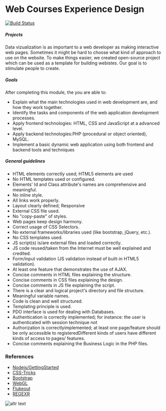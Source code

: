 # Web Courses Experience Design

[![Build Status](https://travis-ci.org/joemccann/dillinger.svg?branch=master)](https://travis-ci.org/joemccann/dillinger)

##### **Projects**
Data vizualization is as important to a web developer as making interactive web pages. Sometimes it might be hard to choose what kind of approach to use on the website. To make things easier, we created open-source project which can be used as a template for building webistes. Our goal is to stimulate people to create.

##### **Goals**
After completing this module, the you are able to:
- Explain what the main technologies used in web development are, and how they work together.
- Identify the tasks and components of the web application development processes.
- Apply frontend technologies: HTML, CSS and JavaScript at a advanced level.
- Apply backend technologies:PHP (procedural or object oriented), MySQL.
- Implement a basic dynamic web application using both frontend and backend tools and techniques

##### **General** **guidelines**

- HTML elements correctly used; HTML5 elements are used
- No HTML templates used or configured.
- Elements&#39; Id and Class attribute&#39;s names are comprehensive and meaningful.
- No inline style.
- All links work properly.
- Layout clearly defined; Responsive
- External CSS file used.
- No &quot;copy-paste&quot; of styles.
- Web pages keep design harmony.
- Correct usage of CSS Selectors.
- No external frameworks/libraries used (like bootstrap, jQuery, etc.).
- No CSS templates used.
- JS script(s) is/are external files and loaded correctly.
- JS code reused/taken from the Internet must be well explained and credited.
- Form/input validation (JS validation instead of built-in HTML5 validation).
- At least one feature that demonstrates the use of AJAX.
- Concise comments in HTML files explaining the structure.
- Concise comments in CSS files explaining the design.
- Concise comments in JS file explaining the script.
- There is a clear and logical project&#39;s directory and file structure.
- Meaningful variable names.
- Code is clean and well structured.
- Templating principle is used.
- PDO interface is used for dealing with Databases.
- Authentication is correctly implemented; for instance: the user is authenticated with session technique not
- Authorization is correctlyimplemented; at least one page/feature should be only accessible to registeredDifferent kinds of users have different kinds of access to pages/ features.
- Concise comments explaining the Business Logic in the PHP files.

### References
* [Nodejs/GettingStarted](https://github.com/nodejs/getting-started) 
* [CSS-Tricks](https://css-tricks.com/) 
* [Bootstrap](https://github.com/twbs/bootstrap)
* [WebGL](https://developer.mozilla.org/en-US/docs/Web/API/WebGL_API)
* [Flukeout](http://flukeout.github.io/)
* [REGEXR](https://regexr.com/) 


![altr text](https://www.jimdo.com/blog/wp-content/uploads/2018/01/optimizing-web-images-for-better-seo.jpg)
